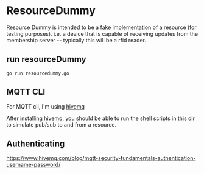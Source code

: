 # ResourceDummy
Resource Dummy is intended to be a fake implementation of a resource (for testing purposes).  i.e. a device that is capable of receiving updates from the membership server -- typically this will be a rfid reader.

## run resourceDummy
```
go run resourcedummy.go
```


## MQTT CLI
For MQTT cli, I'm using [hivemq](https://hivemq.github.io/mqtt-cli/docs/quick_start.html)

After installing hivemq, you should be able to run the shell scripts in this dir to simulate pub/sub to and from a resource.

## Authenticating

https://www.hivemq.com/blog/mqtt-security-fundamentals-authentication-username-password/
